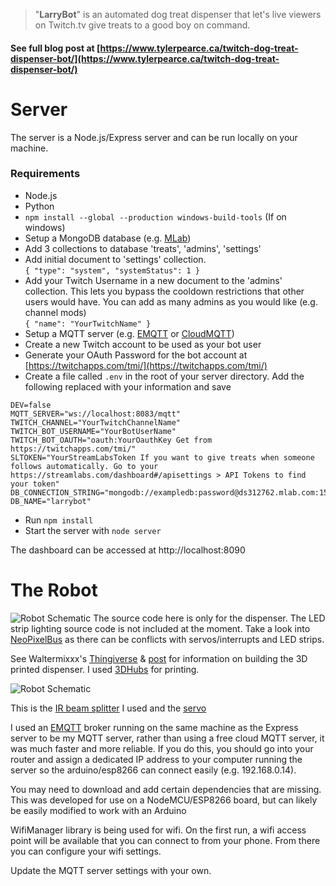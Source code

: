 >"**LarryBot**" is an automated dog treat dispenser that let's live viewers on Twitch.tv give treats to a good boy on command.

#### See full blog post at [https://www.tylerpearce.ca/twitch-dog-treat-dispenser-bot/](https://www.tylerpearce.ca/twitch-dog-treat-dispenser-bot/)

# Server 
The server is a Node.js/Express server and can be run locally on your machine. 

### Requirements

- Node.js
- Python
- `npm install --global --production windows-build-tools` (If on windows)
- Setup a MongoDB database (e.g. [MLab](https://mlab.com))
- Add 3 collections to database 'treats', 'admins', 'settings'
- Add initial document to 'settings' collection.  
`{
    "type": "system",
    "systemStatus": 1
}`
- Add your Twitch Username in a new document to the 'admins' collection. This lets you bypass the cooldown restrictions that other users would have. You can add as many admins as you would like (e.g. channel mods)  
`{
    "name": "YourTwitchName"
}`  
- Setup a MQTT server (e.g. [EMQTT](http://emqtt.io) or [CloudMQTT](https://cloudmqtt.com)) 
- Create a new Twitch account to be used as your bot user
- Generate your OAuth Password for the bot account at [https://twitchapps.com/tmi/](https://twitchapps.com/tmi/)
- Create a file called `.env` in the root of your server directory. Add the following replaced with your information and save 
```
DEV=false  
MQTT_SERVER="ws://localhost:8083/mqtt"  
TWITCH_CHANNEL="YourTwitchChannelName"  
TWITCH_BOT_USERNAME="YourBotUserName"  
TWITCH_BOT_OAUTH="oauth:YourOauthKey Get from https://twitchapps.com/tmi/"  
SLTOKEN="YourStreamLabsToken If you want to give treats when someone follows automatically. Go to your https://streamlabs.com/dashboard#/apisettings > API Tokens to find your token"  
DB_CONNECTION_STRING="mongodb://exampledb:password@ds312762.mlab.com:15762/larrybot"  
DB_NAME="larrybot"  
```
- Run `npm install` 
- Start the server with `node server`

The dashboard can be accessed at http://localhost:8090

# The Robot
![Robot Schematic](https://musing-goldberg-cca785.netlify.com/robot/robot_fritz.png)
The source code here is only for the dispenser. The LED strip lighting source code is not included at the moment. Take a look into [NeoPixelBus](https://github.com/Makuna/NeoPixelBus) as there can be conflicts with servos/interrupts and LED strips.

See Waltermixxx's [Thingiverse](https://www.thingiverse.com/thing:2187877/files) & [post](https://www.raspberrypi.org/forums/viewtopic.php?t=179424) for information on building the 3D printed dispenser. I used [3DHubs](https://3dhubs.com) for printing.

![Robot Schematic](https://musing-goldberg-cca785.netlify.com/robot/robot_inside.jpg)

This is the [IR beam splitter](https://www.adafruit.com/product/2167) I used and the [servo](https://www.adafruit.com/product/155)

I used an [EMQTT](http://emqtt.io) broker running on the same machine as the Express server to be my MQTT server, rather than using a free cloud MQTT server, it was much faster and more reliable. If you do this, you should go into your router and assign a dedicated IP address to your computer running the server so the arduino/esp8266 can connect easily (e.g. 192.168.0.14).

You may need to download and add certain dependencies that are missing. This was developed for use on a NodeMCU/ESP8266 board, but can likely be easily modified to work with an Arduino

WifiManager library is being used for wifi. On the first run, a wifi access point will be available that you can connect to from your phone. From there you can configure your wifi settings.

Update the MQTT server settings with your own.
